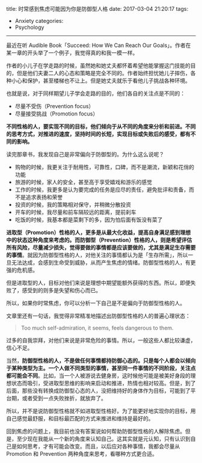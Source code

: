 title: 时常感到焦虑可能因为你是防御型人格
date: 2017-03-04 21:20:17
tags:
  - Anxiety
categories:
  - Psychology
---

最近在听 Audible Book「Succeed: How We Can Reach Our Goals」。作者在某一章的开头举了一个例子，我觉得真的和我一模一样。

作者的小儿子在学走路的时候，虽然她和她丈夫都怀着希望他能掌握这门技能的目的，但是他们夫妻二人的心态和策略是完全不同的。作者始终担忧她儿子摔伤，各种小心和保护，甚至楼梯也不让上。但是她丈夫就乐于看他儿子挑战各种环境。

也就是说，对于同样期望儿子学会走路的目的，他们各自的关注点是不同的：

* 尽量不受伤（Prevention focus）  
* 尽量接受挑战（Promotion focus）  

**不同性格的人，要实现不同的目标，他们倾向于从不同的角度来分析和前进。不同的思考方式，对推进的速度，坚持时间的长短，实现目标或失败后的感受，都有不同的影响。**

读完那章书，我发现自己是非常偏向于防御型的。为什么这么说呢？

* 购物的时候，我更关注于耐用性，可靠性，口碑，而不是潮流，新颖和花俏的功能  
* 旅游的时候，家人的安全，甚至高于享受嬉戏和游乐的感觉  
* 工作的时候，我更多是认为要完成的任务是应尽的责任，避免批评和责备，而不是追求表扬和荣誉  
* 投资的时候，我的策略相对保守，并稍微分散投资  
* 开车的时候，我尽量和前车隔较远的距离，提前刹车  
* 吃饭的时候，我基本都是菜剩下的多，因为怕后面有饭没有菜了  

**进取型（Promotion）性格的人，更多是从最大化收益，提高自身满足感到理想中的状态这种角度来考虑的。而防御型（Prevention）性格的人，则是希望评估所有风险，尽量减少损失，觉得要做的事情都是应该要做的，尤其是满足生存需要的事情**。就因为防御型性格的人，对他关注的事情都认为是「生存所需」，所以一旦无法达成，会感到生命受到威胁，从而产生焦虑的情绪。防御型性格的人，有更强的危机感。

但是进取型的人，目标对他们来说是理想中期望能额外获得的东西。所以，即便失败了，感受到的则多是失望和伤心而已。

所以，如果你时常焦虑，你可以分析一下自己是不是偏向于防御型性格的人。

文章里还有一句话，我觉得非常精准地描述出防御型性格的人的普遍心理状态：

>Too much self-admiration, it seems, feels dangerous to them.

过多的自我崇拜，对他们来说是非常危险的事情。所以，一般这些人都比较谦虚，信心不足。

当然，**防御型性格的人，不是做任何事情都持防御心态的。只是每个人都会以倾向于某种类型为主。一个人做不同类型的事情，甚至同一件事情的不同阶段，关注点都可能会不同**。比如，当一个人被游说去健身房，这时候他可能是被美好身段的理想状态而吸引，受进取型思维的影响来启动和推进，热情也相对较高。但是，到了后面，那些没有转换成防御型心态的人，没把维持好的身体作为目标，可能到了平台期，或者受到一点失败挫折，就放弃了。

所以，并不是说防御型性格就不如进取型性格好。为了能更好地实现你的目标，用自己感觉最舒服，和目标最匹配的方式来推进和维持是最好的。

回到焦虑的问题上，我目前也没有答案说如何帮助防御型性格的人解除焦虑。但是，至少现在我能从一个新的角度来认知自己。这其实就是元认知，只有认识到自己是如何思考，才有可能会改变。而且，以后应对各种事情，我都会尽量从 Promotion 和 Prevention 两种角度来思考，看哪种方式更合适。
